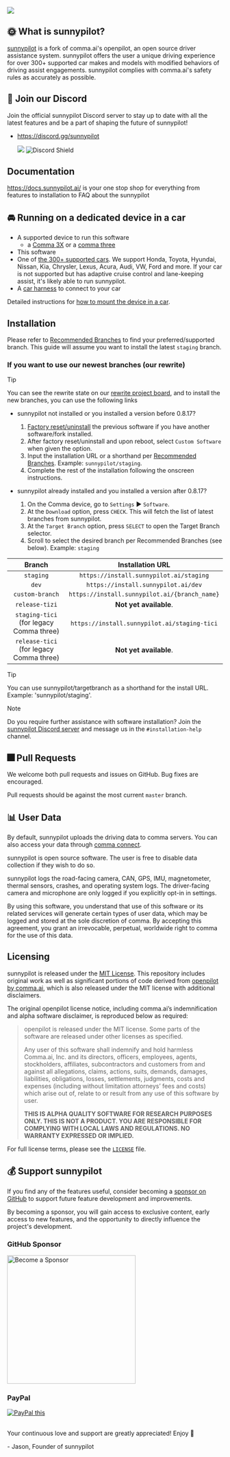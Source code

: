 ![](https://user-images.githubusercontent.com/47793918/233812617-beab2e71-57b9-479e-8bff-c3931347ca40.png)

## 🌞 What is sunnypilot?
[sunnypilot](https://github.com/sunnyhaibin/sunnypilot) is a fork of comma.ai's openpilot, an open source driver assistance system. sunnypilot offers the user a unique driving experience for over 300+ supported car makes and models with modified behaviors of driving assist engagements. sunnypilot complies with comma.ai's safety rules as accurately as possible.

## 💭 Join our Discord
Join the official sunnypilot Discord server to stay up to date with all the latest features and be a part of shaping the future of sunnypilot!
* https://discord.gg/sunnypilot

  ![](https://dcbadge.vercel.app/api/server/wRW3meAgtx?style=flat) ![Discord Shield](https://discordapp.com/api/guilds/880416502577266699/widget.png?style=shield)

## Documentation
https://docs.sunnypilot.ai/ is your one stop shop for everything from features to installation to FAQ about the sunnypilot

## 🚘 Running on a dedicated device in a car
* A supported device to run this software
    * a [Comma 3X](https://comma.ai/shop/comma-3x) or a [comma three](https://comma.ai/shop/products/three)
* This software
* One of [the 300+ supported cars](https://github.com/commaai/openpilot/blob/master/docs/CARS.md). We support Honda, Toyota, Hyundai, Nissan, Kia, Chrysler, Lexus, Acura, Audi, VW, Ford and more. If your car is not supported but has adaptive cruise control and lane-keeping assist, it's likely able to run sunnypilot.
* A [car harness](https://comma.ai/shop/products/car-harness) to connect to your car

Detailed instructions for [how to mount the device in a car](https://comma.ai/setup).

## Installation
Please refer to [Recommended Branches](#-recommended-branches) to find your preferred/supported branch. This guide will assume you want to install the latest `staging` branch.

### If you want to use our newest branches (our rewrite)
> [!TIP]
>You can see the rewrite state on our [rewrite project board](https://github.com/orgs/sunnypilot/projects/2), and to install the new branches, you can use the following links

* sunnypilot not installed or you installed a version before 0.8.17?
  1. [Factory reset/uninstall](https://github.com/commaai/openpilot/wiki/FAQ#how-can-i-reset-the-device) the previous software if you have another software/fork installed.
  2. After factory reset/uninstall and upon reboot, select `Custom Software` when given the option.
  3. Input the installation URL or a shorthand per [Recommended Branches](#-recommended-branches). Example: ```sunnypilot/staging```.
  4. Complete the rest of the installation following the onscreen instructions.

* sunnypilot already installed and you installed a version after 0.8.17?
  1. On the Comma device, go to `Settings` ▶️ `Software`.
  2. At the `Download` option, press `CHECK`. This will fetch the list of latest branches from sunnypilot.
  3. At the `Target Branch` option, press `SELECT` to open the Target Branch selector.
  4. Scroll to select the desired branch per  Recommended Branches (see below). Example: `staging`


|      Branch      |                 Installation URL              |
|:----------------:|:---------------------------------------------:|
| `staging` | `https://install.sunnypilot.ai/staging`        |
|   `dev`   | `https://install.sunnypilot.ai/dev`            |
| `custom-branch`  | `https://install.sunnypilot.ai/{branch_name}` |
| `release-tizi` |            **Not yet available**.             |
| `staging-tici` (for legacy Comma three) | `https://install.sunnypilot.ai/staging-tici`        |
| `release-tici` (for legacy Comma three) |            **Not yet available**.             |

> [!TIP]
> You can use sunnypilot/targetbranch as a shorthand for the install URL. Example: 'sunnypilot/staging'.

> [!NOTE]
> Do you require further assistance with software installation? Join the [sunnypilot Discord server](https://discord.sunnypilot.com) and message us in the `#installation-help` channel.


## 🎆 Pull Requests
We welcome both pull requests and issues on GitHub. Bug fixes are encouraged.

Pull requests should be against the most current `master` branch.

## 📊 User Data

By default, sunnypilot uploads the driving data to comma servers. You can also access your data through [comma connect](https://connect.comma.ai/).

sunnypilot is open source software. The user is free to disable data collection if they wish to do so.

sunnypilot logs the road-facing camera, CAN, GPS, IMU, magnetometer, thermal sensors, crashes, and operating system logs.
The driver-facing camera and microphone are only logged if you explicitly opt-in in settings.

By using this software, you understand that use of this software or its related services will generate certain types of user data, which may be logged and stored at the sole discretion of comma. By accepting this agreement, you grant an irrevocable, perpetual, worldwide right to comma for the use of this data.

## Licensing

sunnypilot is released under the [MIT License](LICENSE). This repository includes original work as well as significant portions of code derived from [openpilot by comma.ai](https://github.com/commaai/openpilot), which is also released under the MIT license with additional disclaimers.

The original openpilot license notice, including comma.ai’s indemnification and alpha software disclaimer, is reproduced below as required:

> openpilot is released under the MIT license. Some parts of the software are released under other licenses as specified.
>
> Any user of this software shall indemnify and hold harmless Comma.ai, Inc. and its directors, officers, employees, agents, stockholders, affiliates, subcontractors and customers from and against all allegations, claims, actions, suits, demands, damages, liabilities, obligations, losses, settlements, judgments, costs and expenses (including without limitation attorneys’ fees and costs) which arise out of, relate to or result from any use of this software by user.
>
> **THIS IS ALPHA QUALITY SOFTWARE FOR RESEARCH PURPOSES ONLY. THIS IS NOT A PRODUCT.
> YOU ARE RESPONSIBLE FOR COMPLYING WITH LOCAL LAWS AND REGULATIONS.
> NO WARRANTY EXPRESSED OR IMPLIED.**

For full license terms, please see the [`LICENSE`](LICENSE) file.

## 💰 Support sunnypilot
If you find any of the features useful, consider becoming a [sponsor on GitHub](https://github.com/sponsors/sunnyhaibin) to support future feature development and improvements.


By becoming a sponsor, you will gain access to exclusive content, early access to new features, and the opportunity to directly influence the project's development.


<h3>GitHub Sponsor</h3>

<a href="https://github.com/sponsors/sunnyhaibin">
  <img src="https://user-images.githubusercontent.com/47793918/244135584-9800acbd-69fd-4b2b-bec9-e5fa2d85c817.png" alt="Become a Sponsor" width="300" style="max-width: 100%; height: auto;">
</a>
<br>

<h3>PayPal</h3>

<a href="https://paypal.me/sunnyhaibin0850" target="_blank">
<img src="https://www.paypalobjects.com/en_US/i/btn/btn_donateCC_LG.gif" alt="PayPal this" title="PayPal - The safer, easier way to pay online!" border="0" />
</a>
<br></br>

Your continuous love and support are greatly appreciated! Enjoy 🥰

<span>-</span> Jason, Founder of sunnypilot
